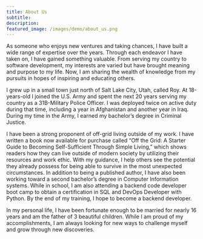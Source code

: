 ```yaml
---
title: About Us
subtitle: 
description: 
featured_image: /images/demo/about_us.png
---
```




As someone who enjoys new ventures and taking chances, I have built a wide range of expertise over the years. Through each endeavor I have taken on, I have gained something valuable. From serving my country to software development, my interests are varied but have brought meaning and purpose to my life. Now, I am sharing the wealth of knowledge from my pursuits in hopes of inspiring and educating others.

I grew up in a small town just north of Salt Lake City, Utah, called Roy. At 18-years-old I joined the U.S. Army and spent the next 20 years serving my country as a 31B-Military Police Officer. I was deployed twice on active duty during that time, including a year in Afghanistan and another year in Iraq. During my time in the Army, I earned my bachelor’s degree in Criminal Justice. 

I have been a strong proponent of off-grid living outside of my work. I have written a book now available for purchase called “Off the Grid: A Starter Guide to Becoming Self-Sufficient Through Simple Living,” which shows readers how they can live outside of modern society by utilizing their resources and work ethic. With my guidance, I help others see the potential they already possess for being able to survive in the most unexpected circumstances.
In addition to being a published author, I have also been working toward a second bachelor’s degree in Computer Information systems. While in school, I am also attending a backend code developer boot camp to obtain a certification in SQL and DevOps Developer with Python. By the end of my training, I hope to become a backend developer. 

In my personal life, I have been fortunate enough to be married for nearly 16 years and am the father of 3 beautiful children. While I am proud of my accomplishments, I am always looking for new ways to challenge myself and grow through new discoveries. 






